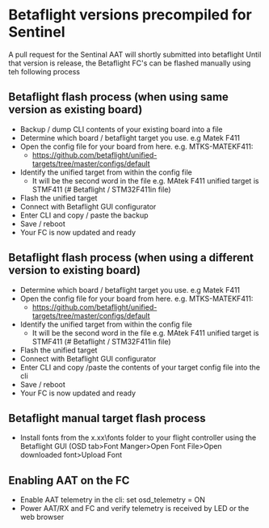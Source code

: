 # Betaflight versions precompiled for Sentinel

A pull request for the Sentinal AAT will shortly submitted into betaflight
Until that version is release, the Betaflight FC's can be flashed manually using teh following process  

## Betaflight flash process (when using same version as existing board)
* Backup / dump CLI contents of your existing board into a file
* Determine which board / betaflight target you use. e.g Matek F411
* Open the config file for your board from here. e.g. MTKS-MATEKF411:
  * https://github.com/betaflight/unified-targets/tree/master/configs/default
* Identify the unified target from within the config file
  * It will be the second word in the file e.g. MAtek F411 unified target is STMF411 (# Betaflight / STM32F411in file)  
* Flash the unified target
* Connect with Betaflight GUI configurator
* Enter CLI and copy / paste the backup
* Save / reboot
* Your FC is now updated and ready 


## Betaflight flash process (when using a different version to existing board)
* Determine which board / betaflight target you use. e.g Matek F411
* Open the config file for your board from here. e.g. MTKS-MATEKF411:
  * https://github.com/betaflight/unified-targets/tree/master/configs/default
* Identify the unified target from within the config file
  * It will be the second word in the file e.g. MAtek F411 unified target is STMF411 (# Betaflight / STM32F411in file)  
* Flash the unified target
* Connect with Betaflight GUI configurator
* Enter CLI and copy /paste the contents of your target config file into the cli
* Save / reboot
* Your FC is now updated and ready 

## Betaflight manual target flash process
* Install fonts from the x.xx\fonts folder to your flight controller using the Betaflight GUI (OSD tab>Font Manger>Open Font File>Open downloaded font>Upload Font

## Enabling AAT on the FC
* Enable AAT telemetry in the cli: set osd_telemetry = ON
* Power AAT/RX and FC and verify telemetry is received by LED or the web browser

